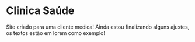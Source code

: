 # Clinica Saúde
Site criado para uma cliente medica! 
Ainda estou finalizando alguns ajustes, os textos estão em lorem como exemplo!
